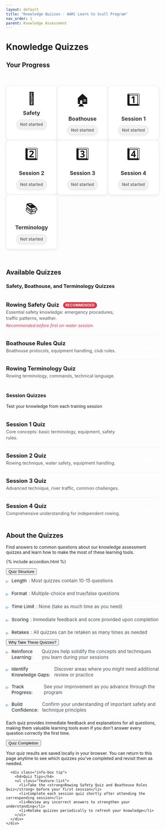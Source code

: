 ```yaml
---
layout: default
title: "Knowledge Quizzes - AARC Learn to Scull Program"
nav_order: 1
parent: Knowledge Assessment
---
```


# Knowledge Quizzes

## Your Progress

<div class="quiz-progress">
  <div class="progress-grid">
    <div class="progress-item" data-quiz-id="safety">
      <a href="{{ site.baseurl }}/resources/quiz_module.html?quiz=safety" onclick="loadQuiz(\\'safety\\'); return false;" class="progress-item-link">
        <div class="progress-icon">🦺</div>
        <div class="progress-label">Safety</div>
        <div class="progress-status not-started">Not started</div>
      </a>
    </div>
    <div class="progress-item" data-quiz-id="boathouse">
      <a href="{{ site.baseurl }}/resources/quiz_module.html?quiz=bh" onclick="loadQuiz(\\'bh\\'); return false;" class="progress-item-link">
        <div class="progress-icon">🏠</div>
        <div class="progress-label">Boathouse</div>
        <div class="progress-status not-started">Not started</div>
      </a>
    </div>
    <div class="progress-item" data-quiz-id="session1">
      <a href="{{ site.baseurl }}/resources/quiz_module.html?quiz=1" onclick="loadQuiz(\\'1\\'); return false;" class="progress-item-link">
        <div class="progress-icon">1️⃣</div>
        <div class="progress-label">Session 1</div>
        <div class="progress-status not-started">Not started</div>
      </a>
    </div>
    <div class="progress-item" data-quiz-id="session2">
      <a href="{{ site.baseurl }}/resources/quiz_module.html?quiz=2" onclick="loadQuiz(\\'2\\'); return false;" class="progress-item-link">
        <div class="progress-icon">2️⃣</div>
        <div class="progress-label">Session 2</div>
        <div class="progress-status not-started">Not started</div>
      </a>
    </div>
    <div class="progress-item" data-quiz-id="session3">
      <a href="{{ site.baseurl }}/resources/quiz_module.html?quiz=3" onclick="loadQuiz(\\'3\\'); return false;" class="progress-item-link">
        <div class="progress-icon">3️⃣</div>
        <div class="progress-label">Session 3</div>
        <div class="progress-status not-started">Not started</div>
      </a>
    </div>
    <div class="progress-item" data-quiz-id="session4">
      <a href="{{ site.baseurl }}/resources/quiz_module.html?quiz=4" onclick="loadQuiz(\\'4\\'); return false;" class="progress-item-link">
        <div class="progress-icon">4️⃣</div>
        <div class="progress-label">Session 4</div>
        <div class="progress-status not-started">Not started</div>
      </a>
    </div>
    <div class="progress-item" data-quiz-id="terminology">
      <a href="{{ site.baseurl }}/resources/quiz_module.html?quiz=terminology" onclick="loadQuiz(\\'terminology\\'); return false;" class="progress-item-link">
        <div class="progress-icon">📚</div>
        <div class="progress-label">Terminology</div>
        <div class="progress-status not-started">Not started</div>
      </a>
    </div>
  </div>
</div>

## Available Quizzes

### Safety, Boathouse, and Terminology Quizzes

<div class="quiz-list">
  <!-- Safety Quiz -->
  <div class="quiz-list-item featured-quiz" data-quiz-id="safety">
    <div class="quiz-list-item-content">
      <h4>Rowing Safety Quiz <span class="required-badge">Recommended</span></h4>
      <p>Essential safety knowledge: emergency procedures, traffic patterns, weather.</p>
      <p class="quiz-requirement">Recommended before first on-water session.</p>
    </div>
    <a href="{{ site.baseurl }}/resources/quiz_module.html?quiz=safety" onclick="loadQuiz(\\'safety\\'); return false;" class="quiz-list-link">Take Quiz</a>
  </div>
  
  <!-- Boathouse Quiz -->
  <div class="quiz-list-item" data-quiz-id="boathouse">
    <div class="quiz-list-item-content">
      <h4>Boathouse Rules Quiz</h4>
      <p>Boathouse protocols, equipment handling, club rules.</p>
    </div>
    <a href="{{ site.baseurl }}/resources/quiz_module.html?quiz=bh" onclick="loadQuiz(\\'bh\\'); return false;" class="quiz-list-link">Take Quiz</a>
  </div>

  <!-- Terminology Quiz -->
  <div class="quiz-list-item" data-quiz-id="terminology">
    <div class="quiz-list-item-content">
      <h4>Rowing Terminology Quiz</h4>
      <p>Rowing terminology, commands, technical language.</p>
    </div>
    <a href="{{ site.baseurl }}/resources/quiz_module.html?quiz=terminology" onclick="loadQuiz(\\'terminology\\'); return false;" class="quiz-list-link">Take Quiz</a>
  </div>
</div>


### Session Quizzes

Test your knowledge from each training session

<div class="quiz-list">
  <!-- Session 1 Quiz -->
  <div class="quiz-list-item" data-quiz-id="session1">
    <div class="quiz-list-item-content">
      <h4>Session 1 Quiz</h4>
      <p>Core concepts: basic terminology, equipment, safety rules.</p>
    </div>
    <a href="{{ site.baseurl }}/resources/quiz_module.html?quiz=1" onclick="loadQuiz(\\'1\\'); return false;" class="quiz-list-link">Take Quiz</a>
  </div>
  
  <!-- Session 2 Quiz -->
  <div class="quiz-list-item" data-quiz-id="session2">
    <div class="quiz-list-item-content">
      <h4>Session 2 Quiz</h4>
      <p>Rowing technique, water safety, equipment handling.</p>
    </div>
    <a href="{{ site.baseurl }}/resources/quiz_module.html?quiz=2" onclick="loadQuiz(\\'2\\'); return false;" class="quiz-list-link">Take Quiz</a>
  </div>
  
  <!-- Session 3 Quiz -->
  <div class="quiz-list-item" data-quiz-id="session3">
    <div class="quiz-list-item-content">
      <h4>Session 3 Quiz</h4>
      <p>Advanced technique, river traffic, common challenges.</p>
    </div>
    <a href="{{ site.baseurl }}/resources/quiz_module.html?quiz=3" onclick="loadQuiz(\\'3\\'); return false;" class="quiz-list-link">Take Quiz</a>
  </div>
  
  <!-- Session 4 Quiz -->
  <div class="quiz-list-item" data-quiz-id="session4">
    <div class="quiz-list-item-content">
      <h4>Session 4 Quiz</h4>
      <p>Comprehensive understanding for independent rowing.</p>
    </div>
    <a href="{{ site.baseurl }}/resources/quiz_module.html?quiz=4" onclick="loadQuiz(\\'4\\'); return false;" class="quiz-list-link">Take Quiz</a>
  </div>
</div>

## About the Quizzes

Find answers to common questions about our knowledge assessment quizzes and learn how to make the most of these learning tools.

{% include accordion.html %}

<div class="accordion-section">
  <button class="accordion-toggle">Quiz Structure</button>
  <div class="accordion-content">
    <div class="accordion-content-inner">
      <ul class="feature-list">
        <li><strong>Length</strong>: Most quizzes contain 10-15 questions</li>
        <li><strong>Format</strong>: Multiple-choice and true/false questions</li>
        <li><strong>Time Limit</strong>: None (take as much time as you need)</li>
        <li><strong>Scoring</strong>: Immediate feedback and score provided upon completion</li>
        <li><strong>Retakes</strong>: All quizzes can be retaken as many times as needed</li>
      </ul>
    </div>
  </div>
</div>

<div class="accordion-section">
  <button class="accordion-toggle">Why Take These Quizzes?</button>
  <div class="accordion-content">
    <div class="accordion-content-inner">
      <ul class="feature-list">
        <li><strong>Reinforce Learning:</strong> Quizzes help solidify the concepts and techniques you learn during your sessions</li>
        <li><strong>Identify Knowledge Gaps:</strong> Discover areas where you might need additional review or practice</li>
        <li><strong>Track Progress:</strong> See your improvement as you advance through the program</li>
        <li><strong>Build Confidence:</strong> Confirm your understanding of important safety and technique principles</li>
      </ul>
      <p>Each quiz provides immediate feedback and explanations for all questions, making them valuable learning tools even if you don't answer every question correctly the first time.</p>
    </div>
  </div>
</div>

<div class="accordion-section">
  <button class="accordion-toggle">Quiz Completion</button>
  <div class="accordion-content">
    <div class="accordion-content-inner">
      <p>Your quiz results are saved locally in your browser. You can return to this page anytime to see which quizzes you've completed and revisit them as needed.</p>
      
      <div class="info-box tip">
        <h4>Quiz Tips</h4>
        <ul class="feature-list">
          <li>Take the <strong>Rowing Safety Quiz and Boathouse Rules Quiz</strong> before your first session</li>
          <li>Complete each session quiz shortly after attending the corresponding session</li>
          <li>Review any incorrect answers to strengthen your understanding</li>
          <li>Retake quizzes periodically to refresh your knowledge</li>
        </ul>
      </div>
    </div>
  </div>
</div>

<script>
function loadQuiz(quizType) {
  try {
    if (!quizType) {
      console.error('loadQuiz function called without a quizType.');
      return;
    }

    // Construct the quiz page URL
    // Jekyll will replace {{ site.baseurl }} with the value from _config.yml
    const quizPageUrl = `{{ site.baseurl }}/resources/quiz_module.html?quiz=${quizType}`;
    
    console.log('Attempting to navigate to quiz page:', quizPageUrl);

    if (typeof window !== 'undefined' && window.location && window.location.href) {
      window.location.href = quizPageUrl;
    } else {
      console.error('window.location.href is not available. Cannot navigate.');
    }
  } catch (error) {
    console.error('Error in loadQuiz function:', error);
  }
}

// Function to load saved quiz statuses
function loadQuizStatuses() {
  try {
    const quizzes = ['safety', 'boathouse', 'session1', 'session2', 'session3', 'session4', 'terminology'];
    
    quizzes.forEach(quiz => {
      const status = localStorage.getItem(`quiz_${quiz}_status`);
      if (status) {
        updateQuizStatus(quiz, status);
      }
    });
  } catch (error) {
    console.log('Error loading quiz statuses:', error);
  }
}

// Function to update quiz status
function updateQuizStatus(quizId, status) {
  try {
    // Update in progress grid
    const progressItem = document.querySelector(`.progress-item[data-quiz-id="${quizId}"] .progress-status`);
    if (progressItem) {
      progressItem.className = `progress-status ${status}`;
      
      if (status === \\'completed\\') {
        progressItem.textContent = \\'Completed\\';
      } else if (status === \\'in-progress\\') {
        progressItem.textContent = \\'In progress\\';
      } else {
        progressItem.textContent = \\'Not started\\';
      }
    }
    
    // Removed logic for updating dashboard items as they no longer show status
    
    // Save status to local storage
    localStorage.setItem(`quiz_${quizId}_status`, status);
  } catch (error) {
    console.log(\'Error updating quiz status:\', error);
  }
}

// Handle page initialization
document.addEventListener('DOMContentLoaded', function() {
  // Load saved quiz statuses
  loadQuizStatuses();
});
</script>

<style>
/* Page header styles */
.page-header {
  margin-bottom: 2rem;
  border-bottom: 1px solid #eee;
  padding-bottom: 1rem;
}

.page-description {
  font-size: 1.1rem;
  color: #555;
  max-width: 800px;
}

/* Progress grid styles */
.quiz-progress {
  margin: 2.5rem 0 3rem;
  padding: 1rem 0;
}

.progress-grid {
  display: grid;
  grid-template-columns: repeat(auto-fill, minmax(150px, 1fr));
  gap: 1 rem;
  max-width: 1200px;
  margin: 0 auto;
}

.progress-item {
  text-align: center;
  background-color: #ffffff;
  border-radius: 12px;
  padding: 1rem 1rem;
  box-shadow: 0 3px 10px rgba(0,0,0,0.08);
  transition: all 0.3s ease;
  border: 1px solid #f0f0f0;
  position: relative;
  overflow: hidden;
}

.progress-item:hover {
  transform: translateY(-5px);
  box-shadow: 0 10px 20px rgba(0,0,0,0.12);
  border-color: var(--theme-color);
}

.progress-item::after {
  content: "";
  position: absolute;
  bottom: 0;
  left: 0;
  width: 100%;
  height: 3px;
  background: linear-gradient(90deg, var(--theme-color), #4d94ff);
  opacity: 0;
  transition: opacity 0.3s ease;
}

.progress-item:hover::after {
  opacity: 1;
}

.progress-item-link {
  display: block;
  text-decoration: none;
  color: inherit;
  height: 100%;
}

.progress-icon {
  font-size: 2.5rem;
  margin-bottom: 0.8rem;
  transition: transform 0.2s ease;
}

.progress-item:hover .progress-icon {
  transform: scale(1.15);
}

.progress-label {
  font-weight: bold;
  margin-bottom: 0.7rem;
  font-size: 1.1rem;
  color: #333;
}

.progress-status {
  font-size: 0.85rem;
  padding: 0.45rem 0.7rem;
  border-radius: 20px;
  display: inline-block;
  font-weight: 600;
  transition: all 0.3s ease;
  box-shadow: 0 2px 6px rgba(0,0,0,0.08);
  letter-spacing: 0.01em;
}

.progress-status.not-started {
  background-color: #f1f1f1;
  color: #666;
  border: 1px solid #e0e0e0;
}

.progress-status.in-progress {
  background-color: #cce5ff;
  color: #004085;
  border: 1px solid #b8daff;
  position: relative;
  overflow: hidden;
}

.progress-status.in-progress::after {
  content: "";
  position: absolute;
  top: 0;
  left: -100%;
  width: 100%;
  height: 100%;
  background: linear-gradient(90deg, rgba(255,255,255,0), rgba(255,255,255,0.3), rgba(255,255,255,0));
  animation: shimmer 1.5s infinite;
}

@keyframes shimmer {
  100% {
    left: 100%;
  }
}

.progress-status.completed {
  background-color: #d4edda;
  color: #155724;
  border: 1px solid #c3e6cb;
  position: relative;
}

.progress-status.completed::before {
  content: "✓";
  margin-right: 4px;
  font-weight: bold;
}

/* Section transition animation */
@keyframes fadeIn {
  from { opacity: 0; transform: translateY(20px); }
  to { opacity: 1; transform: translateY(0); }
}

/* Quiz list styles */
.quiz-list {
  margin: 1.5rem 0;
  max-width: 900px; /* Or adjust as needed */
}

.quiz-list-item {
  display: flex;
  justify-content: space-between;
  align-items: center;
  padding: 1rem 0;
  border-bottom: 1px solid #eee;
  transition: background-color 0.2s ease;
}

.quiz-list-item:last-child {
  border-bottom: none;
}

.quiz-list-item:hover {
  background-color: #f9f9f9;
}

.quiz-list-item-content {
  flex-grow: 1;
  padding-right: 1rem;
}

.quiz-list-item-content h4 {
  font-size: 1.15rem;
  margin: 0 0 0.25rem 0;
  color: var(--theme-color);
}

.quiz-list-item-content p {
  font-size: 0.9rem;
  color: #555;
  margin: 0 0 0.25rem 0;
  line-height: 1.4;
}

.quiz-list-item-content .quiz-requirement {
  font-size: 0.85rem;
  color: #dc3545; /* Keep consistent with featured badge */
  margin-top: 0.3rem;
  font-style: italic;
}

.quiz-list-link {
  display: inline-block;
  background-color: var(--theme-color);
  color: white;
  text-align: center;
  padding: 0.6rem 1.2rem;
  border-radius: 6px;
  text-decoration: none;
  font-weight: 600;
  font-size: 0.9rem;
  transition: background-color 0.2s ease, transform 0.1s ease;
  white-space: nowrap; /* Prevent button text from wrapping */
}

.quiz-list-link:hover {
  background-color: var(--theme-color-dark, #0056b3);
  color: white;
  transform: translateY(-1px);
}

.featured-quiz {
  /* Optional: Add a subtle border or background to highlight */
  /* border-left: 3px solid #dc3545; */
  /* padding-left: 0.8rem; */ /* Adjust if using border */
}

.featured-quiz .quiz-list-item-content h4 {
  /* color: #dc3545; */ /* Optional: if you want title color to match badge */
}

.required-badge {
  /* Adjusted from previous card styles */
  background-color: #dc3545;
  color: white;
  padding: 0.2rem 0.5rem;
  border-radius: 10px;
  font-size: 0.7rem;
  font-weight: bold;
  text-transform: uppercase;
  letter-spacing: 0.05em;
  margin-left: 0.5rem;
  vertical-align: middle; /* Align with text */
}

/* Ensure quiz loading styles are removed if they were specific to the iframe loading */
/* .quiz-loading { ... } */
/* .loading-spinner { ... } */

/* About Quizzes Section Styling */
.section-intro {
  max-width: 750px;
  margin: 0 auto 2.5rem;
  text-align: center;
  color: #495057;
  font-size: 1.1rem;
  line-height: 1.65;
}

.modern-accordion {
  max-width: 800px;
  margin: 2.5rem auto 3rem;
  border-radius: 8px;
  overflow: hidden;
  box-shadow: 0 5px 15px rgba(0, 0, 0, 0.07);
  background: #ffffff;
}

.modern-accordion .accordion-item {
  border-bottom: 1px solid #e9ecef;
}

.modern-accordion .accordion-item:last-child {
  border-bottom: none;
}

.modern-accordion .accordion-header {
  padding: 1.1rem 1.5rem;
  background: #ffffff;
  cursor: pointer;
  position: relative;
  transition: background-color 0.2s ease;
  display: flex;
  justify-content: space-between;
  align-items: center;
}

.modern-accordion .accordion-header:hover {
  background-color: #f8f9fa;
}

.modern-accordion .accordion-header h3 {
  margin: 0;
  font-size: 1.1rem;
  color: #343a40;
  font-weight: 500;
}

.modern-accordion .accordion-icon {
  font-size: 1.2rem;
  color: var(--theme-color, #007bff);
  font-weight: 400;
  transition: transform 0.3s ease;
  width: 28px;
  height: 28px;
  text-align: center;
  line-height: 28px;
  border-radius: 50%;
}

.modern-accordion .accordion-item.active .accordion-icon {
  transform: rotate(45deg);
}

.modern-accordion .accordion-content {
  background: #ffffff;
  padding: 0;
  max-height: 0;
  overflow: hidden;
  transition: padding 0.3s ease, max-height 0.3s ease;
}

.modern-accordion .accordion-item.active .accordion-content {
  padding: 1.2rem 1.5rem 1.5rem;
  max-height: 1000px;
}

.feature-list {
  list-style: none;
  padding: 0;
  margin: 0;
}

.feature-list li {
  padding: 0.6rem 0;
  border-bottom: 1px solid #f1f3f5;
  display: flex;
  align-items: flex-start;
  font-size: 0.95rem;
  color: #495057;
}

.feature-list li:last-child {
  border-bottom: none;
}

.feature-list li:before {
  content: "▹"; /* Changed bullet style */
  color: var(--theme-color, #007bff);
  font-weight: normal;
  font-size: 1rem;
  margin-right: 10px;
  line-height: 1.4; /* Adjusted for new bullet */
  flex-shrink: 0;
}

.feature-list li strong {
  color: #343a40;
  font-weight: 500;
  margin-right: 6px;
}

/* Quiz category header styles */
.quiz-category-header {
  margin: 2rem 0 1rem;
  padding-bottom: 0.5rem;
  border-bottom: 2px solid rgba(0,123,255,0.2);
  max-width: 1200px;
}

.quiz-category-header h3 {
  font-size: 1.5rem;
  color: var(--theme-color);
  margin-bottom: 0.3rem;
}

.quiz-category-header p {
  color: #666;
  margin-top: 0;
  font-size: 1.05rem;
}
</style>
